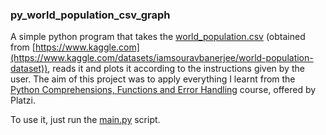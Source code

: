 ### py_world_population_csv_graph
A simple python program that takes the [world_population.csv](world_population.csv) (obtained from [https://www.kaggle.com](https://www.kaggle.com/datasets/iamsouravbanerjee/world-population-dataset)), reads it and plots it according to the instructions given by the user. The aim of this project was to apply everything I learnt from the [Python Comprehensions, Functions and Error Handling](https://platzi.com/p/Javiff8/curso/4260-python-funciones/diploma/detalle/) course, offered by Platzi.

To use it, just run the [main.py](main.py) script.
